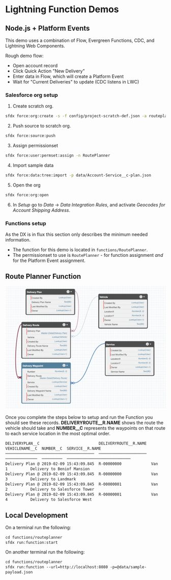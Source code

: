 # Lightning Function Demos

## Node.js + Platform Events

This demo uses a combination of Flow, Evergreen Functions, CDC, and Lightning Web Components.

Rough demo flow:

- Open account record
- Click Quick Action "New Delivery"
- Enter data in Flow, which will create a Platform Event
- Wait for "Current Deliveries" to update (CDC listens in LWC)

### Salesforce org setup

1. Create scratch org.

```zsh
sfdx force:org:create -s -f config/project-scratch-def.json -a routeplannerdemo
```

2. Push source to scratch org.

```zsh
sfdx force:source:push
```

3. Assign permissionset

```zsh
sfdx force:user:permset:assign -n RoutePlanner
```

4. Import sample data

```zsh
sfdx force:data:tree:import -p data/Account-Service__c-plan.json
```

5. Open the org

```zsh
sfdx force:org:open
```

6. In _Setup_ go to _Data_ -> _Data Integration Rules_, and activate _Geocodes for Account Shipping Address_.

### Functions setup

As the DX is in flux this section only describes the minimum needed information.

- The function for this demo is located in `functions/RoutePlanner`.
- The permissionset to use is `RoutePlanner` - for function assignment _and_ for the Platform Event assignment.

## Route Planner Function

![diagram](images/schema.png)

Once you complete the steps below to setup and run the Function you should see these records. **DELIVERYROUTE\_\_R.NAME** shows the route the vehicle should take and **NUMBER\_\_C** represents the waypoints on that route to each service location in the most optimal order.

```
DELIVERYPLAN__C                          DELIVERYROUTE__R.NAME  VEHICLENAME__C  NUMBER__C  SERVICE__R.NAME
───────────────────────────────────────  ─────────────────────  ──────────────  ─────────  ────────────────────────────
Delivery Plan @ 2019-02-09 15:43:09.845  R-00000000             Van             1          Delivery to Beniof Mansion
Delivery Plan @ 2019-02-09 15:43:09.845  R-00000000             Van             3          Delivery to Landmark
Delivery Plan @ 2019-02-09 15:43:09.845  R-00000001             Van             2          Delivery to Salesforce Tower
Delivery Plan @ 2019-02-09 15:43:09.845  R-00000001             Van             4          Delivery to Salesforce West
```

## Local Development

On a terminal run the following:

```
cd functions/routeplanner
sfdx run:function:start
```

On another terminal run the following:

```
cd functions/routeplanner
sfdx run:function --url=http://localhost:8080 -p=@data/sample-payload.json
```
